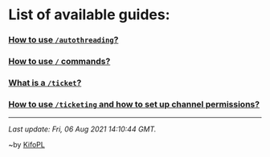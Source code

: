 # List of available guides:

### [How to use `/autothreading`?](./guides/autothreading)

### [How to use `/` commands?](./guides/slash)

### [What is a `/ticket`?](./guides/ticket)

### [How to use `/ticketing` and how to set up channel permissions?](./guides/ticketing)

<hr/>

*Last update: Fri, 06 Aug 2021 14:10:44 GMT.*

~by [KifoPL](https://bio.link/KifoPL)